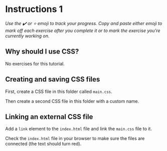 # Instructions 1

*Use the ✔️ or ⭐️ emoji to track your progress. Copy and paste either emoji to mark off each exercise after you complete it or to mark the exercise you're currently working on.*

## Why should I use CSS?

No exercises for this tutorial.


## Creating and saving CSS files

First, create a CSS file in this folder called `main.css`.

Then create a second CSS file in this folder with a custom name.


## Linking an external CSS file

Add a `link` element to the `index.html` file and link the `main.css` file to it.

Check the `index.html` file in your browser to make sure the files are connected (the text should turn red).
